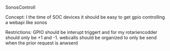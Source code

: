 SonosControll

Concept:
I the time of SOC devices it should be easy to get gpio controlling a webapi like sonos

Restrictions:
GPIO should be interupt triggert and for my rotariencodder should only be +1 and -1.
webcalls should be organized to only be send when the prior request is anwserd
